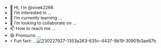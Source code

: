 - 👋 Hi, I’m @vivek2266
- 👀 I’m interested in ...
- 🌱 I’m currently learning ...
- 💞️ I’m looking to collaborate on ...
- 📫 How to reach me ...
- 😄 Pronouns: ...
- ⚡ Fun fact: ...![230227927-1353a263-635c-4437-9b19-30901b3ae87b](https://github.com/vivek2266/vivek2266/assets/132665935/cfd0268c-a5c6-4acf-8fbe-116cd30b776f)


<!---
vivek2266/vivek2266 is a ✨ special ✨ repository because its `README.md` (this file) appears on your GitHub profile.
You can click the Preview link to take a look at your changes.
--->
